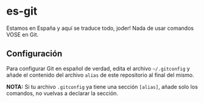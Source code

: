 # es-git
Estamos en España y aquí se traduce todo, joder! Nada de usar comandos VOSE en Git.

## Configuración

Para configurar Git en español de verdad, edita el archivo `~/.gitconfig` y añade el contenido del archivo `alias` de este repositorio al final del mismo.

**NOTA:** Si tu archivo `.gitconfig` ya tiene una sección `[alias]`, añade solo los comandos, no vuelvas a declarar la sección.
